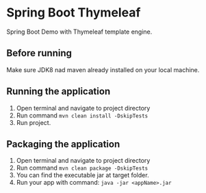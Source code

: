 # Spring Boot Thymeleaf
Spring Boot Demo with Thymeleaf template engine.

## Before running
Make sure JDK8 nad maven already installed on your local machine.

## Running the application
1. Open terminal and navigate to project directory
2. Run command ```mvn clean install -DskipTests```
3. Run project.

## Packaging the application
1. Open terminal and navigate to project directory
2. Run command ```mvn clean package -DskipTests```
3. You can find the executable jar at target folder.
4. Run your app with command: ```java -jar <appName>.jar```
